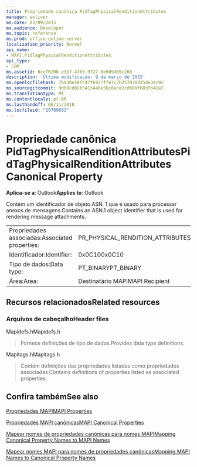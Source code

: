 ```yaml
---
title: Propriedade canônica PidTagPhysicalRenditionAttributes
manager: soliver
ms.date: 03/09/2015
ms.audience: Developer
ms.topic: reference
ms.prod: office-online-server
localization_priority: Normal
api_name:
- MAPI.PidTagPhysicalRenditionAttributes
api_type:
- COM
ms.assetid: 6cef620b-e3b7-47b9-9727-8e609465c268
description: 'Última modificação: 9 de março de 2015'
ms.openlocfilehash: 7b930e58fc47f6927ffe7c7b257070d25de3ec9c
ms.sourcegitcommit: 9d60cd82b5413446e5bc8ace2cd689f683fb41a7
ms.translationtype: MT
ms.contentlocale: pt-BR
ms.lasthandoff: 06/11/2018
ms.locfileid: "19769683"
---
```

# <a name="pidtagphysicalrenditionattributes-canonical-property"></a><span data-ttu-id="21135-103">Propriedade canônica PidTagPhysicalRenditionAttributes</span><span class="sxs-lookup"><span data-stu-id="21135-103">PidTagPhysicalRenditionAttributes Canonical Property</span></span>

  
  
<span data-ttu-id="21135-104">**Aplica-se a**: Outlook</span><span class="sxs-lookup"><span data-stu-id="21135-104">**Applies to**: Outlook</span></span> 
  
<span data-ttu-id="21135-105">Contém um identificador de objeto ASN. 1 que é usado para processar anexos de mensagens.</span><span class="sxs-lookup"><span data-stu-id="21135-105">Contains an ASN.1 object identifier that is used for rendering message attachments.</span></span>
  
|||
|:-----|:-----|
|<span data-ttu-id="21135-106">Propriedades associadas:</span><span class="sxs-lookup"><span data-stu-id="21135-106">Associated properties:</span></span>  <br/> |<span data-ttu-id="21135-107">PR_PHYSICAL_RENDITION_ATTRIBUTES</span><span class="sxs-lookup"><span data-stu-id="21135-107">PR_PHYSICAL_RENDITION_ATTRIBUTES</span></span>  <br/> |
|<span data-ttu-id="21135-108">Identificador:</span><span class="sxs-lookup"><span data-stu-id="21135-108">Identifier:</span></span>  <br/> |<span data-ttu-id="21135-109">0x0C10</span><span class="sxs-lookup"><span data-stu-id="21135-109">0x0C10</span></span>  <br/> |
|<span data-ttu-id="21135-110">Tipo de dados:</span><span class="sxs-lookup"><span data-stu-id="21135-110">Data type:</span></span>  <br/> |<span data-ttu-id="21135-111">PT_BINARY</span><span class="sxs-lookup"><span data-stu-id="21135-111">PT_BINARY</span></span>  <br/> |
|<span data-ttu-id="21135-112">Área:</span><span class="sxs-lookup"><span data-stu-id="21135-112">Area:</span></span>  <br/> |<span data-ttu-id="21135-113">Destinatário MAPI</span><span class="sxs-lookup"><span data-stu-id="21135-113">MAPI Recipient</span></span>  <br/> |
   
## <a name="related-resources"></a><span data-ttu-id="21135-114">Recursos relacionados</span><span class="sxs-lookup"><span data-stu-id="21135-114">Related resources</span></span>

### <a name="header-files"></a><span data-ttu-id="21135-115">Arquivos de cabeçalho</span><span class="sxs-lookup"><span data-stu-id="21135-115">Header files</span></span>

<span data-ttu-id="21135-116">Mapidefs.h</span><span class="sxs-lookup"><span data-stu-id="21135-116">Mapidefs.h</span></span>
  
> <span data-ttu-id="21135-117">Fornece definições de tipo de dados.</span><span class="sxs-lookup"><span data-stu-id="21135-117">Provides data type definitions.</span></span>
    
<span data-ttu-id="21135-118">Mapitags.h</span><span class="sxs-lookup"><span data-stu-id="21135-118">Mapitags.h</span></span>
  
> <span data-ttu-id="21135-119">Contém definições das propriedades listadas como propriedades associadas.</span><span class="sxs-lookup"><span data-stu-id="21135-119">Contains definitions of properties listed as associated properties.</span></span>
    
## <a name="see-also"></a><span data-ttu-id="21135-120">Confira também</span><span class="sxs-lookup"><span data-stu-id="21135-120">See also</span></span>



[<span data-ttu-id="21135-121">Propriedades MAPI</span><span class="sxs-lookup"><span data-stu-id="21135-121">MAPI Properties</span></span>](mapi-properties.md)
  
[<span data-ttu-id="21135-122">Propriedades MAPI canônicas</span><span class="sxs-lookup"><span data-stu-id="21135-122">MAPI Canonical Properties</span></span>](mapi-canonical-properties.md)
  
[<span data-ttu-id="21135-123">Mapear nomes de propriedades canônicas para nomes MAPI</span><span class="sxs-lookup"><span data-stu-id="21135-123">Mapping Canonical Property Names to MAPI Names</span></span>](mapping-canonical-property-names-to-mapi-names.md)
  
[<span data-ttu-id="21135-124">Mapear nomes MAPI para nomes de propriedades canônicas</span><span class="sxs-lookup"><span data-stu-id="21135-124">Mapping MAPI Names to Canonical Property Names</span></span>](mapping-mapi-names-to-canonical-property-names.md)

